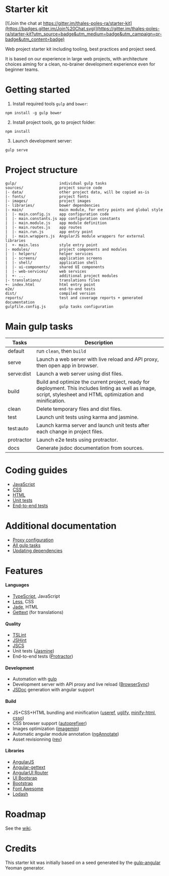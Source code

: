 # Starter kit

[![Join the chat at https://gitter.im/thales-poles-ra/starter-kit](https://badges.gitter.im/Join%20Chat.svg)](https://gitter.im/thales-poles-ra/starter-kit?utm_source=badge&utm_medium=badge&utm_campaign=pr-badge&utm_content=badge)

Web project starter kit including tooling, best practices and project seed.

It is based on our experience in large web projects, with architecture choices
aiming for a clean, no-brainer development experience even for beginner teams.

# Getting started

1. Install required tools `gulp` and `bower`:
```
npm install -g gulp bower
```
2. Install project tools, go to project folder:
```
npm install
```
3. Launch development server:
```
gulp serve
```

# Project structure
```
gulp/                   individual gulp tasks
sources/                project source code
|- data/                other project data, will be copied as-is
|- fonts/               project fonts
|- images/              project images
|- libraries/           bower dependencies
|- main/                main module, for entry points and global style
|  |- main.config.js    app configuration code
|  |- main.constants.js app configuration constants
|  |- main.module.js    app module definition
|  |- main.routes.js    app routes
|  |- main.run.js       app entry point
|  |- main.wrappers.js  AngularJS module wrappers for external libraries
|  +- main.less         style entry point
|- modules/             project components and modules
|  |- helpers/          helper services
|  |- screens/          application screens
|  |- shell/            application shell
|  |- ui-components/    shared UI components
|  |- web-services/     web services
|  +- ...               additional project modules
|- translations/        translations files
+- index.html           html entry point
e2e/                    end-to-end tests
dist/                   compiled version
reports/                test and coverage reports + generated documentation
gulpfile.config.js      gulp tasks configuration
```

# Main gulp tasks

Tasks       | Description
------------|-------------------------------------------------------------------------------
default     | run `clean`, then `build`
serve       | Launch a web server with live reload and API proxy, then open app in browser.
serve:dist  | Launch a web server using dist files.
build       | Build and optimize the current project, ready for deployment. This includes linting as well as image, script, stylesheet and HTML optimization and minification.
clean       | Delete temporary files and dist files.
test        | Launch unit tests using karma and jasmine.
test:auto   | Launch karma server and launch unit tests after each change in project files.
protractor  | Launch e2e tests using protractor.
docs        | Generate jsdoc documentation from sources.

# Coding guides

- [JavaScript](docs/coding-guides/js.md)
- [CSS](docs/coding-guides/css.md)
- [HTML](docs/coding-guides/html.md)
- [Unit tests](docs/coding-guides/unit-tests.md)
- [End-to-end tests](docs/coding-guides/e2e-tests.md)

# Additional documentation

- [Proxy configuration](docs/proxy.md)
- [All gulp tasks](docs/tasks.md)
- [Updating dependencies](docs/updating.md)

# Features

#### Languages
- [TypeScript](http://www.typescriptlang.org), JavaScript
- [Less](http://lesscss.org), CSS
- [Jade](http://jade-lang.com), HTML
- [Gettext](https://angular-gettext.rocketeer.be) (for translations)

#### Quality
- [TSLint](https://github.com/palantir/tslint)
- [JSHint](http://jshint.com)
- [JSCS](http://jscs.info)
- Unit tests ([Jasmine](http://jasmine.github.io))
- End-to-end tests ([Protractor](https://github.com/angular/protractor))

#### Development
- Automation with [gulp](http://gulpjs.com)
- Development server with API proxy and live reload ([BrowserSync](http://www.browsersync.io))
- [JSDoc](http://usejsdoc.org) generation with angular support

#### Build
- JS+CSS+HTML bundling and minification ([useref](https://github.com/jonkemp/gulp-useref), 
  [uglify](https://github.com/terinjokes/gulp-uglify), 
  [minify-html](https://github.com/murphydanger/gulp-minify-html), 
  [csso](https://github.com/ben-eb/gulp-csso)) 
- CSS browser support ([autoprefixer](https://github.com/sindresorhus/gulp-autoprefixer))
- Images optimization ([imagemin](https://github.com/sindresorhus/gulp-imagemin))
- Automatic angular module annotation ([ngAnnotate](https://github.com/Kagami/gulp-ng-annotate))
- Asset revisionning ([rev](https://github.com/sindresorhus/gulp-rev))

#### Libraries
- [AngularJS](https://angularjs.org)
- [Angular-gettext](https://angular-gettext.rocketeer.be)
- [AngularUI Router](https://github.com/angular-ui/ui-router)
- [UI Bootsrap](https://angular-ui.github.io/bootstrap)
- [Bootstrap](http://getbootstrap.com)
- [Font Awesome](http://fortawesome.github.io/Font-Awesome)
- [Lodash](https://lodash.com)

# Roadmap

See the [wiki](https://github.com/thales-poles-ra/starter-kit/wiki).

# Credits

This starter kit was initially based on a seed generated by the 
[gulp-angular](https://github.com/Swiip/generator-gulp-angular) Yeoman generator.
